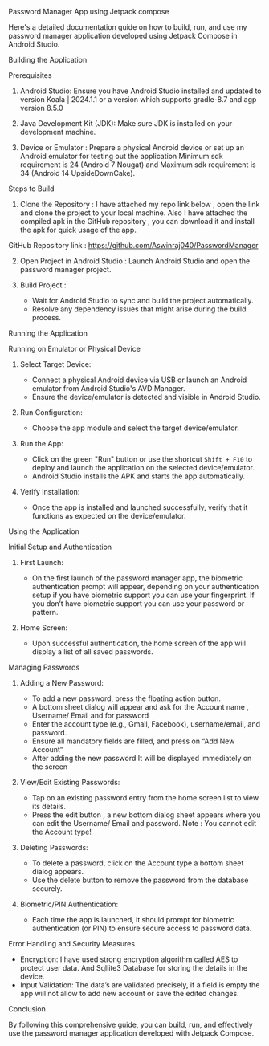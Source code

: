 Password Manager App using Jetpack compose

Here's a detailed documentation guide on how to build, run, and use my password manager application developed using Jetpack Compose in Android Studio.

Building the Application

Prerequisites

1.	Android Studio: Ensure you have Android Studio installed and updated to version Koala | 2024.1.1 or a version which supports gradle-8.7 and agp version 8.5.0

2.	Java Development Kit (JDK): Make sure JDK is installed on your development machine.

3. Device or Emulator : Prepare a physical Android device or set up an Android emulator for testing out the application Minimum sdk requirement is 24 (Android 7 Nougat) and Maximum sdk requirement is 34 (Android 14 UpsideDownCake).

Steps to Build

1.	Clone the Repository : I have attached my repo link below , open the link and clone the project to your local machine. Also I have attached the compiled apk in the GitHub repository , you can download it and install the apk for quick usage of the app.

GitHub Repository link : https://github.com/Aswinraj040/PasswordManager

2. Open Project in Android Studio : Launch Android Studio and open the password manager project.

3. Build Project :
   - Wait for Android Studio to sync and build the project automatically.
   - Resolve any dependency issues that might arise during the build process.

Running the Application

Running on Emulator or Physical Device

1. Select Target Device:
   - Connect a physical Android device via USB or launch an Android emulator from Android Studio's AVD Manager.
   - Ensure the device/emulator is detected and visible in Android Studio.

2. Run Configuration:
   - Choose the app module and select the target device/emulator.

3. Run the App:
   - Click on the green "Run" button or use the shortcut `Shift + F10` to deploy and launch the application on the selected device/emulator.
   - Android Studio installs the APK and starts the app automatically.

4. Verify Installation:
   - Once the app is installed and launched successfully, verify that it functions as expected on the device/emulator.

Using the Application

Initial Setup and Authentication

1. First Launch:
   - On the first launch of the password manager app, the biometric authentication prompt will appear, depending on your authentication setup if you have biometric support you can use your fingerprint. If you don’t have biometric support you can use your password or pattern.

2. Home Screen:
   - Upon successful authentication, the home screen of the app will display a list of all saved passwords.

Managing Passwords

1. Adding a New Password:
   - To add a new password, press the floating action button.
   - A bottom sheet dialog will appear and ask for the Account name , Username/ Email and        for password
   - Enter the account type (e.g., Gmail, Facebook), username/email, and password.
   - Ensure all mandatory fields are filled, and press on “Add New Account”
   - After adding the new password It will be displayed immediately on the screen

2. View/Edit Existing Passwords:
   - Tap on an existing password entry from the home screen list to view its details.
   - Press the edit button , a new bottom dialog sheet appears where you can edit the Username/ Email and password. Note : You cannot edit the Account type!

3. Deleting Passwords:
   - To delete a password, click on the Account type a bottom sheet dialog appears.
   - Use the delete button to remove the password from the database securely.

4. Biometric/PIN Authentication:
   - Each time the app is launched, it should prompt for biometric authentication (or PIN) to ensure secure access to password data.

Error Handling and Security Measures

- Encryption: I have used strong encryption algorithm called AES to protect user data. And Sqllite3 Database for storing the details in the device.
- Input Validation: The data’s are validated precisely, if a field is empty the app will not allow to add new account or save the edited changes.

Conclusion

By following this comprehensive guide, you can build, run, and effectively use the password manager application developed with Jetpack Compose.
